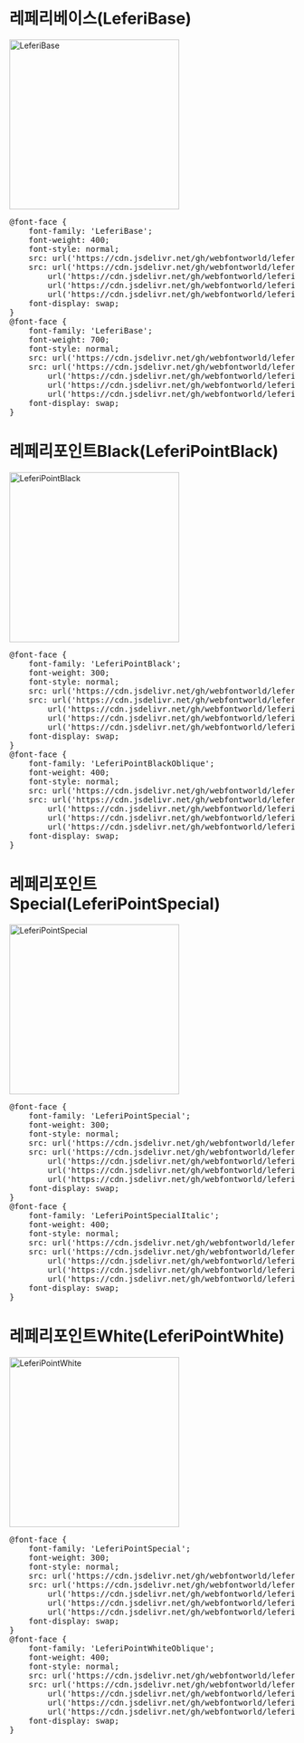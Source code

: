 # 레페리베이스(LeferiBase)

<a href="https://wess.tistory.com" target="_blank">
    <img src="https://webfontworld.github.io/leferi/LeferiBase.jpg" alt="LeferiBase" style="width:300px">
</a>

<pre>
@font-face {
    font-family: 'LeferiBase';
    font-weight: 400;
    font-style: normal;
    src: url('https://cdn.jsdelivr.net/gh/webfontworld/leferi/LeferiBaseRegular.eot');
    src: url('https://cdn.jsdelivr.net/gh/webfontworld/leferi/LeferiBaseRegular.eot?#iefix') format('embedded-opentype'),
        url('https://cdn.jsdelivr.net/gh/webfontworld/leferi/LeferiBaseRegular.woff2') format('woff2'),
        url('https://cdn.jsdelivr.net/gh/webfontworld/leferi/LeferiBaseRegular.woff') format('woff'),
        url('https://cdn.jsdelivr.net/gh/webfontworld/leferi/LeferiBaseRegular.ttf') format("truetype");
    font-display: swap;
}
@font-face {
    font-family: 'LeferiBase';
    font-weight: 700;
    font-style: normal;
    src: url('https://cdn.jsdelivr.net/gh/webfontworld/leferi/LeferiBaseBold.eot');
    src: url('https://cdn.jsdelivr.net/gh/webfontworld/leferi/LeferiBaseBold.eot?#iefix') format('embedded-opentype'),
        url('https://cdn.jsdelivr.net/gh/webfontworld/leferi/LeferiBaseBold.woff2') format('woff2'),
        url('https://cdn.jsdelivr.net/gh/webfontworld/leferi/LeferiBaseBold.woff') format('woff'),
        url('https://cdn.jsdelivr.net/gh/webfontworld/leferi/LeferiBaseBold.ttf') format("truetype");
    font-display: swap;
}
</pre>

# 레페리포인트Black(LeferiPointBlack)

<a href="https://wess.tistory.com" target="_blank">
    <img src="https://webfontworld.github.io/leferi/LeferiPointBlack.jpg" alt="LeferiPointBlack" style="width:300px">
</a>

<pre>
@font-face {
    font-family: 'LeferiPointBlack';
    font-weight: 300;
    font-style: normal;
    src: url('https://cdn.jsdelivr.net/gh/webfontworld/leferi/LeferiPointBlack.eot');
    src: url('https://cdn.jsdelivr.net/gh/webfontworld/leferi/LeferiPointBlack.eot?#iefix') format('embedded-opentype'),
        url('https://cdn.jsdelivr.net/gh/webfontworld/leferi/LeferiPointBlack.woff2') format('woff2'),
        url('https://cdn.jsdelivr.net/gh/webfontworld/leferi/LeferiPointBlack.woff') format('woff'),
        url('https://cdn.jsdelivr.net/gh/webfontworld/leferi/LeferiPointBlack.ttf') format("truetype");
    font-display: swap;
}
@font-face {
    font-family: 'LeferiPointBlackOblique';
    font-weight: 400;
    font-style: normal;
    src: url('https://cdn.jsdelivr.net/gh/webfontworld/leferi/LeferiPointBlackOblique.eot');
    src: url('https://cdn.jsdelivr.net/gh/webfontworld/leferi/LeferiPointBlackOblique.eot?#iefix') format('embedded-opentype'),
        url('https://cdn.jsdelivr.net/gh/webfontworld/leferi/LeferiPointBlackOblique.woff2') format('woff2'),
        url('https://cdn.jsdelivr.net/gh/webfontworld/leferi/LeferiPointBlackOblique.woff') format('woff'),
        url('https://cdn.jsdelivr.net/gh/webfontworld/leferi/LeferiPointBlackOblique.ttf') format("truetype");
    font-display: swap;
}
</pre>

# 레페리포인트Special(LeferiPointSpecial)

<a href="https://wess.tistory.com" target="_blank">
    <img src="https://webfontworld.github.io/leferi/LeferiPointSpecial.jpg" alt="LeferiPointSpecial" style="width:300px">
</a>

<pre>
@font-face {
    font-family: 'LeferiPointSpecial';
    font-weight: 300;
    font-style: normal;
    src: url('https://cdn.jsdelivr.net/gh/webfontworld/leferi/LeferiPointSpecial.eot');
    src: url('https://cdn.jsdelivr.net/gh/webfontworld/leferi/LeferiPointSpecial.eot?#iefix') format('embedded-opentype'),
        url('https://cdn.jsdelivr.net/gh/webfontworld/leferi/LeferiPointSpecial.woff2') format('woff2'),
        url('https://cdn.jsdelivr.net/gh/webfontworld/leferi/LeferiPointSpecial.woff') format('woff'),
        url('https://cdn.jsdelivr.net/gh/webfontworld/leferi/LeferiPointSpecial.ttf') format("truetype");
    font-display: swap;
}
@font-face {
    font-family: 'LeferiPointSpecialItalic';
    font-weight: 400;
    font-style: normal;
    src: url('https://cdn.jsdelivr.net/gh/webfontworld/leferi/LeferiPointSpecialItalic.eot');
    src: url('https://cdn.jsdelivr.net/gh/webfontworld/leferi/LeferiPointSpecialItalic.eot?#iefix') format('embedded-opentype'),
        url('https://cdn.jsdelivr.net/gh/webfontworld/leferi/LeferiPointSpecialItalic.woff2') format('woff2'),
        url('https://cdn.jsdelivr.net/gh/webfontworld/leferi/LeferiPointSpecialItalic.woff') format('woff'),
        url('https://cdn.jsdelivr.net/gh/webfontworld/leferi/LeferiPointSpecialItalic.ttf') format("truetype");
    font-display: swap;
}
</pre>

# 레페리포인트White(LeferiPointWhite)

<a href="https://wess.tistory.com" target="_blank">
    <img src="https://webfontworld.github.io/leferi/LeferiPointWhite.jpg" alt="LeferiPointWhite" style="width:300px">
</a>

<pre>
@font-face {
    font-family: 'LeferiPointSpecial';
    font-weight: 300;
    font-style: normal;
    src: url('https://cdn.jsdelivr.net/gh/webfontworld/leferi/LeferiPointWhite.eot');
    src: url('https://cdn.jsdelivr.net/gh/webfontworld/leferi/LeferiPointWhite.eot?#iefix') format('embedded-opentype'),
        url('https://cdn.jsdelivr.net/gh/webfontworld/leferi/LeferiPointWhite.woff2') format('woff2'),
        url('https://cdn.jsdelivr.net/gh/webfontworld/leferi/LeferiPointWhite.woff') format('woff'),
        url('https://cdn.jsdelivr.net/gh/webfontworld/leferi/LeferiPointWhite.ttf') format("truetype");
    font-display: swap;
}
@font-face {
    font-family: 'LeferiPointWhiteOblique';
    font-weight: 400;
    font-style: normal;
    src: url('https://cdn.jsdelivr.net/gh/webfontworld/leferi/LeferiPointWhiteOblique.eot');
    src: url('https://cdn.jsdelivr.net/gh/webfontworld/leferi/LeferiPointWhiteOblique.eot?#iefix') format('embedded-opentype'),
        url('https://cdn.jsdelivr.net/gh/webfontworld/leferi/LeferiPointWhiteOblique.woff2') format('woff2'),
        url('https://cdn.jsdelivr.net/gh/webfontworld/leferi/LeferiPointWhiteOblique.woff') format('woff'),
        url('https://cdn.jsdelivr.net/gh/webfontworld/leferi/LeferiPointWhiteOblique.ttf') format("truetype");
    font-display: swap;
}
</pre>


